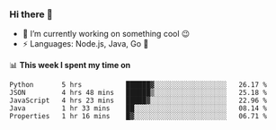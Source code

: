 ### Hi there 👋

<!--
**nodejh/nodejh** is a ✨ _special_ ✨ repository because its `README.md` (this file) appears on your GitHub profile.

Here are some ideas to get you started:

- 🔭 I’m currently working on ...
- 🌱 I’m currently learning ...
- 👯 I’m looking to collaborate on ...
- 🤔 I’m looking for help with ...
- 💬 Ask me about ...
- 📫 How to reach me: ...
- 😄 Pronouns: ...
- ⚡ Fun fact: ...
-->

- 🔭 I’m currently working on something cool :wink:
- ⚡ Languages: Node.js, Java, Go :thought_balloon:

📊 **This week I spent my time on**

<!--START_SECTION:waka-->
```text
Python       5 hrs           ██████▓░░░░░░░░░░░░░░░░░░   26.17 % 
JSON         4 hrs 48 mins   ██████▒░░░░░░░░░░░░░░░░░░   25.18 % 
JavaScript   4 hrs 23 mins   █████▓░░░░░░░░░░░░░░░░░░░   22.96 % 
Java         1 hr 33 mins    ██░░░░░░░░░░░░░░░░░░░░░░░   08.14 % 
Properties   1 hr 16 mins    █▓░░░░░░░░░░░░░░░░░░░░░░░   06.71 % 
```
<!--END_SECTION:waka-->


<!--
:traffic_light: **Visitors**

![visitors](https://visitor-badge.glitch.me/badge?page_id=nodejh.nodejh)
-->
